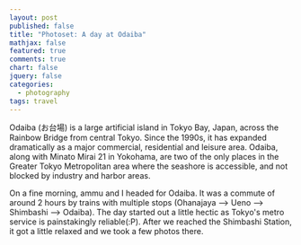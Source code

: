 ```yaml
---
layout: post
published: false
title: "Photoset: A day at Odaiba"
mathjax: false
featured: true
comments: true
chart: false
jquery: false
categories: 
  - photography
tags: travel
---
```


Odaiba (お台場) is a large artificial island in Tokyo Bay, Japan, across the Rainbow Bridge from central Tokyo. Since the 1990s, it has expanded dramatically as a major commercial, residential and leisure area. Odaiba, along with Minato Mirai 21 in Yokohama, are two of the only places in the Greater Tokyo Metropolitan area where the seashore is accessible, and not blocked by industry and harbor areas.

On a fine morning, ammu and I headed for Odaiba. It was a commute of around 2 hours by trains with multiple stops (Ohanajaya --> Ueno --> Shimbashi --> Odaiba). The day started out a little hectic as Tokyo's metro service is painstakingly reliable(:P). After we reached the Shimbashi Station, it got a little relaxed and we took a few photos there.